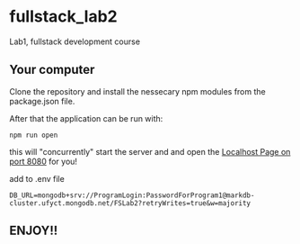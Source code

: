 # fullstack_lab2
Lab1, fullstack development course

## Your computer
Clone the repository and install the nessecary npm modules from the package.json file.

After that the application can be run with:
```
npm run open
```
this will "concurrently" start the server and and open the [Localhost Page on port 8080](http://localhost:8080/) for you!

add to .env file

```
DB_URL=mongodb+srv://ProgramLogin:PasswordForProgram1@markdb-cluster.ufyct.mongodb.net/FSLab2?retryWrites=true&w=majority
```

## ENJOY!!